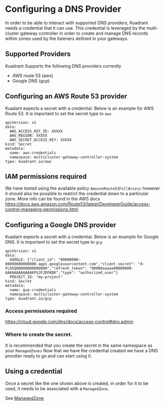 # Configuring a DNS Provider 

In order to be able to interact with supported DNS providers, Kuadrant needs a credential that it can use. This credential is leveraged by the multi-cluster gateway controller in order to create and manage DNS records within zones used by the listeners defined in your gateways.


## Supported Providers

Kuadrant Supports the following DNS providers currently

- AWS route 53 (aws)
- Google DNS (gcp)



## Configuring an AWS Route 53 provider

Kuadant expects a secret with a credential. Below is an example for AWS Route 53. It is important to set the secret type to `aws`

```
apiVersion: v1
data:
  AWS_ACCESS_KEY_ID: XXXXX
  AWS_REGION: XXXXX
  AWS_SECRET_ACCESS_KEY: XXXXX
kind: Secret
metadata:
  name: aws-credentials
  namespace: multicluster-gateway-controller-system
type: kuadrant.io/aws
```


## IAM permissions required 
We have tested using the available policy `AmazonRoute53FullAccess` however it should also be possible to restrict the credential down to a particular zone. More info can be found in the AWS docs 
https://docs.aws.amazon.com/Route53/latest/DeveloperGuide/access-control-managing-permissions.html

## Configuring a Google DNS provider

Kuadant expects a secret with a credential. Below is an example for Google DNS. It is important to set the secret type to `gcp`

```
apiVersion: v1
data:
  GOOGLE: {"client_id": "00000000-00000000000000.apps.googleusercontent.com","client_secret": "d-FL95Q00000000000000","refresh_token": "00000aaaaa00000000-AAAAAAAAAAAAKFGJFJDFKDK","type": "authorized_user"}
  PROJECT_ID: "my-project"
kind: Secret
metadata:
  name: gcp-credentials
  namespace: multicluster-gateway-controller-system
type: kuadrant.io/gcp
```


### Access permissions required
https://cloud.google.com/dns/docs/access-control#dns.admin


### Where to create the secret.

It is recommended that you create the secret in the same namespace as your `ManagedZones`
Now that we have the credential created we have a DNS provdier ready to go and can start using it.

## Using a credential

Once a secret like the one shown above is created, in order for it to be used, it needs to be associated with a `ManagedZone`. 

See [ManagedZone](managedZone.md)


